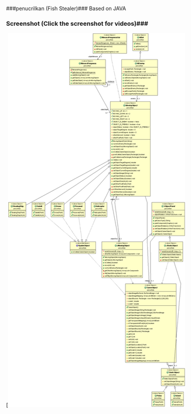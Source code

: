 ###penucriIkan (Fish Stealer)###
Based on JAVA

### Screenshot (Click the screenshot for videos)###
[![IMAGE ALT TEXT HERE](https://github.com/sudtanj/pencuriIkan/blob/master/classdiagram.gif)
